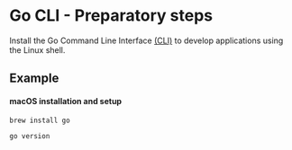 # Go CLI - Preparatory steps

Install the Go Command Line Interface [(CLI)](https://go.dev/doc/install) to develop applications using the Linux shell.

## Example

#### macOS installation and setup

```console
brew install go
```

```console
go version
```
